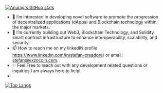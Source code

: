 [![Anurag's GitHub stats](https://github-readme-stats.vercel.app/api?username=screadore&theme=tokyonight&show_icons=true)](https://github.com/screadore/github-readme-stats)

- 👀 I’m interested in developing novel software to promote the progression of decentralized applications (dApps) and Blockchain technology within the major markets.
- 🌱 I’m currently building out Web3, Blockchain Technology, and Solidity smart contract infrastructure to enhance interoperability, scalability, and security.
- 📫 How to reach me on my linkedIN profile https://www.linkedin.com/in/stefan-creadore/ or email: stefan@exzocoin.com.
- ✨ Feel Free to reach out with any development related questions or inquiries I am always here to help!
- 
[![Top Langs](https://github-readme-stats.vercel.app/api/top-langs/?username=screadore&layout=compact)](https://github.com/screadore/github-readme-stats)
<!---
screadore/screadore is a ✨ special ✨ repository because its `README.md` (this file) appears on your GitHub profile.
You can click the Preview link to take a look at your changes.
--->
